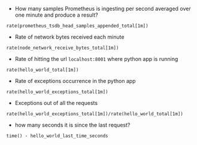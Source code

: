 - How many samples Prometheus is ingesting per second averaged over one minute and produce a result?
```
rate(prometheus_tsdb_head_samples_appended_total[1m])
```

- Rate of network bytes received each minute
```
rate(node_network_receive_bytes_total[1m])
```

- Rate of hitting the url `localhost:8001` where python app is running
```
rate(hello_world_total[1m])
```

- Rate of exceptions occurrence in the python app
```
rate(hello_world_exceptions_total[1m])
```

- Exceptions out of all the requests
```
rate(hello_world_exceptions_total[1m])/rate(hello_world_total[1m])
```

- how many seconds it is since the last request?
```
time() - hello_world_last_time_seconds
```

